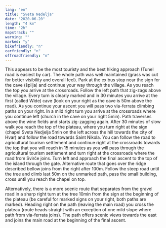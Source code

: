 ```yaml
---
lang: "en"
title: "Sveta Nedelja"
date: "2020-06-20"
length: "4 km"
time: "2h"
mapstrack: ""
warning: ""
marked: "y"
bikefriendly: "n"
carfriendly: "n"
offroadfriendly: "n"
---
```


This appears to be the most touristy and the best hiking approach (Tunel road is easiest by car). The whole path was well maintained (grass was cut for better visibility and overall feel). Park at the ex bus stop near the sign for the cave (špilja) and continue your way through the village. As you reach the top you arrive at the crossroads. Follow the left path that zig-zags above the village. Every turn is clearly marked and in 30 minutes you arrive at the first (called Wide) cave (look on your right as the cave is 50m above the road). As you continue your ascent you will pass two via-ferrata climbing paths on your right. In a mild right turn you arrive at the crossroads where you continue left (church in the cave on your right 5min). Path traverses above the wine fields and starts zig-zagging again. After 30 minutes of slow walk you reach the top of the plateau, where you turn right at the sign (chapel Sveta Nedjelja 5min on the left across the hill towards the city of Hvar) and follow the road towards Saint Nikola. You can follow the road to agricultural tourism settlement and continue right at the crossroads towards the top that you will reach in 15 minutes as you will pass through the agricultural tourism settlement and turn right at the crossroads where the road from Svirče joins. Turn left and approach the final ascent to the top of the island through the gate. Alternative route that goes over the ridge described bellow joins from the right after 100m. Follow the steep road until the tree and climb last 50m on the unmarked path, pass the small building, cross until you reach the chapel on top.

Alternatively, there is a more scenic route that separates from the gravel road in a sharp right turn at the tree 10min from the sign at the beginning of the plateau (be careful for marked signs on your right, both paths are marked). Heading right on the path (leaving the main road) you cross the plateau (route heads straight with an exception of one mild slope where path from via-ferrata joins). The path offers scenic views towards the east and joins the main road at the beginning of the final ascent. 
